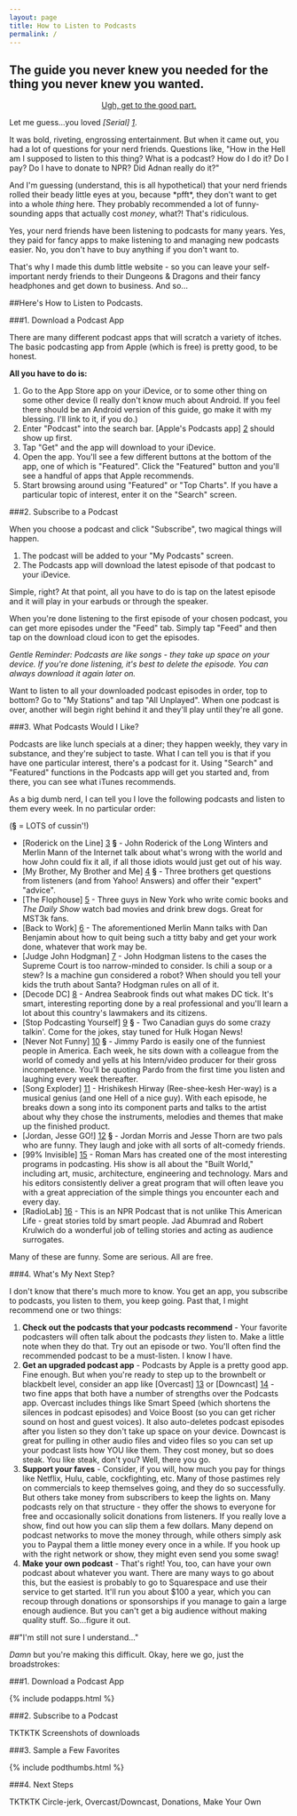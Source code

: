 ```yaml
---
layout: page
title: How to Listen to Podcasts
permalink: /
---
```


## The guide you never knew you needed for the thing you never knew you wanted.

<p align="center" class="breather"><a href="#boooring" class="button-link">Ugh, get to the good part.</a></p>

Let me guess...you loved *[Serial] [1]*.

It was bold, riveting, engrossing entertainment. But when it came out, you had a lot of questions for your nerd friends. Questions like, "How in the Hell am I supposed to listen to this thing? What is a podcast? How do I do it? Do I pay? Do I have to donate to NPR? Did Adnan really do it?"

And I'm guessing (understand, this is all hypothetical) that your nerd friends rolled their beady little eyes at you, because \*pfft\*, they don't want to get into a whole *thing* here. They probably recommended a lot of funny-sounding apps that actually cost *money*, what?! That's ridiculous.

Yes, your nerd friends have been listening to podcasts for many years. Yes, they paid for fancy apps to make listening to and managing new podcasts easier. No, you don't have to buy anything if you don't want to.

That's why I made this dumb little website - so you can leave your self-important nerdy friends to their Dungeons & Dragons and their fancy headphones and get down to business. And so...

<a id="boooring"></a>

##Here's How to Listen to Podcasts.

###1. Download a Podcast App

There are many different podcast apps that will scratch a variety of itches. The basic podcasting app from Apple (which is free) is pretty good, to be honest.

__All you have to do is:__

1. Go to the App Store app on your iDevice, or to some other thing on some other device (I really don't know much about Android. If you feel there should be an Android version of this guide, go make it with my blessing. I'll link to it, if you do.)
1. Enter "Podcast" into the search bar. [Apple's Podcasts app] [2] should show up first.
1. Tap "Get" and the app will download to your iDevice.
1. Open the app. You'll see a few different buttons at the bottom of the app, one of which is "Featured". Click the "Featured" button and you'll see a handful of apps that Apple recommends.
1. Start browsing around using "Featured" or "Top Charts". If you have a particular topic of interest, enter it on the "Search" screen.

###2. Subscribe to a Podcast

When you choose a podcast and click "Subscribe", two magical things will happen.

1. The podcast will be added to your "My Podcasts" screen.
1. The Podcasts app will download the latest episode of that podcast to your iDevice.

Simple, right? At that point, all you have to do is tap on the latest episode and it will play in your earbuds or through the speaker.

When you're done listening to the first episode of your chosen podcast, you can get more episodes under the "Feed" tab. Simply tap "Feed" and then tap on the download cloud icon to get the episodes.

<em>Gentle Reminder: Podcasts are like songs - they take up space on your device. If you're done listening, it's best to delete the episode. You can always download it again later on.</em>

Want to listen to all your downloaded podcast episodes in order, top to bottom? Go to "My Stations" and tap "All Unplayed". When one podcast is over, another will begin right behind it and they'll play until they're all gone.

###3. What Podcasts Would I Like?

Podcasts are like lunch specials at a diner; they happen weekly, they vary in substance, and they're subject to taste. What I can tell you is that if you have one particular interest, there's a podcast for it. Using "Search" and "Featured" functions in the Podcasts app will get you started and, from there, you can see what iTunes recommends.

As a big dumb nerd, I can tell you I love the following podcasts and listen to them every week. In no particular order:

(__§__ = LOTS of cussin'!)

* [Roderick on the Line] [3] __§__ - John Roderick of the Long Winters and Merlin Mann of the Internet talk about what's wrong with the world and how John could fix it all, if all those idiots would just get out of his way.
* [My Brother, My Brother and Me] [4] __§__ - Three brothers get questions from listeners (and from Yahoo! Answers) and offer their "expert" "advice".
* [The Flophouse] [5] - Three guys in New York who write comic books and *The Daily Show* watch bad movies and drink brew dogs. Great for MST3k fans.
* [Back to Work] [6] - The aforementioned Merlin Mann talks with Dan Benjamin about how to quit being such a titty baby and get your work done, whatever that work may be.
* [Judge John Hodgman] [7] - John Hodgman listens to the cases the Supreme Court is too narrow-minded to consider. Is chili a soup or a stew? Is a machine gun considered a robot? When should you tell your kids the truth about Santa? Hodgman rules on all of it.
* [Decode DC] [8] - Andrea Seabrook finds out what makes DC tick. It's smart, interesting reporting done by a real professional and you'll learn a lot about this country's lawmakers and its citizens.
* [Stop Podcasting Yourself] [9] __§__ - Two Canadian guys do some crazy talkin'. Come for the jokes, stay tuned for Hulk Hogan News!
* [Never Not Funny] [10] __§__ - Jimmy Pardo is easily one of the funniest people in America. Each week, he sits down with a colleague from the world of comedy and yells at his Intern/video producer for their gross incompetence. You'll be quoting Pardo from the first time you listen and laughing every week thereafter.
* [Song Exploder] [11] - Hrishikesh Hirway (Ree-shee-kesh Her-way) is a musical genius (and one Hell of a nice guy). With each episode, he breaks down a song into its component parts and talks to the artist about why they chose the instruments, melodies and themes that make up the finished product.
* [Jordan, Jesse GO!] [12] __§__ - Jordan Morris and Jesse Thorn are two pals who are funny. They laugh and joke with all sorts of alt-comedy friends.
* [99% Invisible] [15] - Roman Mars has created one of the most interesting programs in podcasting. His show is all about the "Built World," including art, music, architecture, engineering and technology. Mars and his editors consistently deliver a great program that will often leave you with a great appreciation of the simple things you encounter each and every day.
* [RadioLab] [16] - This is an NPR Podcast that is not unlike This American Life - great stories told by smart people. Jad Abumrad and Robert Krulwich do a wonderful job of telling stories and acting as audience surrogates. 

Many of these are funny. Some are serious. All are free.

###4. What's My Next Step?

I don't know that there's much more to know. You get an app, you subscribe to podcasts, you listen to them, you keep going. Past that, I might recommend one or two things:

1. __Check out the podcasts that your podcasts recommend__ - Your favorite podcasters will often talk about the podcasts *they* listen to. Make a little note when they do that. Try out an episode or two. You'll often find the recommended podcast to be a must-listen. I know I have.
2. __Get an upgraded podcast app__ - Podcasts by Apple is a pretty good app. Fine enough. But when you're ready to step up to the brownbelt or blackbelt level, consider an app like [Overcast] [13] or [Downcast] [14] - two fine apps that both have a number of strengths over the Podcasts app. Overcast includes things like Smart Speed (which shortens the silences in podcast episodes) and Voice Boost (so you can get richer sound on host and guest voices). It also auto-deletes podcast episodes after you listen so they don't take up space on your device. Downcast is great for pulling in other audio files and video files so you can set up your podcast lists how YOU like them. They cost money, but so does steak. You like steak, don't you? Well, there you go.
3. __Support your faves__ - Consider, if you will, how much you pay for things like Netflix, Hulu, cable, cockfighting, etc. Many of those pastimes rely on commercials to keep themselves going, and they do so successfully. But others take money from subscribers to keep the lights on. Many podcasts rely on that structure - they offer the shows to everyone for free and occasionally solicit donations from listeners. If you really love a show, find out how you can slip them a few dollars. Many depend on podcast networks to move the money through, while others simply ask you to Paypal them a little money every once in a while. If you hook up with the right network or show, they might even send you some swag!
4. __Make your own podcast__ - That's right! You, too, can have your own podcast about whatever you want. There are many ways to go about this, but the easiest is probably to go to Squarespace and use their service to get started. It'll run you about $100 a year, which you can recoup through donations or sponsorships if you manage to gain a large enough audience. But you can't get a big audience without making quality stuff. So...figure it out.

##"I'm still not sure I understand..."

*Damn* but you're making this difficult. Okay, here we go, just the broadstrokes:

###1. Download a Podcast App

{% include podapps.html %}

###2. Subscribe to a Podcast

TKTKTK Screenshots of downloads

###3. Sample a Few Favorites

{% include podthumbs.html %}

###4. Next Steps

TKTKTK Circle-jerk, Overcast/Downcast, Donations, Make Your Own

[ugh]: #boooring
[1]: http://serialpodcast.com
[2]: https://itunes.apple.com/us/app/podcasts/id525463029?mt=8
[3]: http://www.merlinmann.com/roderick/
[4]: http://www.maximumfun.org/shows/my-brother-my-brother-and-me
[5]: http://www.flophousepodcast.com/
[6]: http://5by5.tv/b2w
[7]: http://www.maximumfun.org/shows/judge-john-hodgman
[8]: http://www.decodedc.com
[9]: http://www.maximumfun.org/shows/stop-podcasting-yourself
[10]: http://pardcast.com
[11]: http://songexploder.net
[12]: http://www.maximumfun.org/shows/jordan-jesse-go
[13]: https://overcast.fm
[14]: http://www.downcastapp.com
[15]: http://99pi.org
[16]: http://www.radiolab.org/
